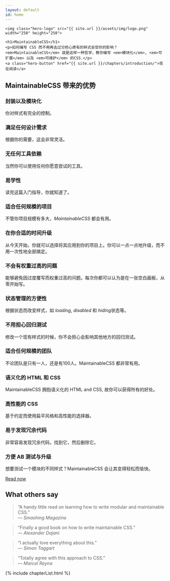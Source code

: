 ```yaml
---
layout: default
id: home
---
```


<div class="hero">

	<img class="hero-logo" src="{{ site.url }}/assets/img/logo.png" width="250" height="250">

	<h1>MaintainableCSS</h1>
	<p>如何编写 CSS 而不用再去过分担心原有的样式会受你的影响？<em>MaintainableCSS</em> 就是这样一种哲学，教你编写 <em>模块化</em>, <em>可扩展</em> 以及 <em>可维护</em> 的CSS.</p>
	<a class="hero-button" href="{{ site.url }}/chapters/introduction/">现在阅读</a>
</div>
<!--
	<h2>Maintainable &mdash; Adjective</h2>
	<p>Keep in good condition. Keep at the same level.</p>
-->

<div class="benefits">
	<h2>MaintainableCSS 带来的优势</h2>
	<div class="benefits-wrapper">
		<div class="benefit">
			<h3>封装以及模块化</h3>
			<p>你对样式有完全的控制。</p>
		</div>
		<div class="benefit">
			<h3>满足任何设计需求</h3>
			<p>根据你的需要，这会非常灵活。</p>
		</div>
		<div class="benefit">
			<h3>无任何工具依赖</h3>
			<p>当然你可以使用任何你愿意尝试的工具。</p>
		</div>
		<div class="benefit">
			<h3>易学性</h3>
			<p>读完这篇入门指导，你就知道了。</p>
		</div>
		<div class="benefit">
			<h3>适合任何规模的项目</h3>
			<p>不管你项目规模有多大，<em>MaintainableCSS</em> 都会有用。</p>
		</div>
		<div class="benefit">
			<h3>在你合适的时间升级</h3>
			<p>从今天开始，你就可以选择将其应用到你的项目上。你可以一点一点地升级，而不用一次性地全部搞定。</p>
		</div>
		<div class="benefit">
			<h3>不会有权重过高的问题</h3>
			<p>能够避免因过度覆写而权重过高的问题。每次你都可以认为是在一张空白画板，从零开始写。</p>
		</div>
		<div class="benefit">
			<h3>状态管理的方便性</h3>
			<p>根据状态而改变样式，如 <em>loading</em>, <em>disabled</em> 和 <em>hiding</em>状态等。</p>
		</div>
		<div class="benefit">
			<h3>不用担心回归测试</h3>
			<p>修改一个现有样式的时候，你不会担心会影响其他地方的回归测试。</p>
		</div>
		<div class="benefit">
			<h3>适合任何规模的团队</h3>
			<p>不论团队是只有一人，还是有100人。MaintainableCSS 都非常有用。</p>
		</div>
		<div class="benefit">
			<h3>语义化的 HTML 和 CSS</h3>
			<p>MaintainableCSS 拥抱语义化的 HTML and CSS, 故你可以获得所有的好处。</p>
		</div>
		<div class="benefit">
			<h3>高性能的 CSS</h3>
			<p>基于约定而使用扁平风格和高性能的选择器。</p>
		</div>
		<div class="benefit">
			<h3>易于发现冗余代码</h3>
			<p>非常容易发现冗余代码，找到它，然后删除它。</p>
		</div>
		<div class="benefit">
			<h3>方便 AB 测试与升级</h3>
			<p>想要测试一个模块的不同样式？MaintainableCSS 会让其变得轻松而愉快。</p>
		</div>
		<a class="benefit-readNowButton" href="{{ site.url }}/chapters/introduction">Read now</a>
	</div>
</div>
<div class="recommendations">
	<h2 class="recommendations-title">What others say</h2>
	<div class="recommendations-item">
		<blockquote>
			<p>&ldquo;A handy little read on learning how to write modular and maintainable CSS.&rdquo;
			<br>&mdash; <cite>Smashing Magazine</cite>
			</p>
		</blockquote>
	</div>
	<div class="recommendations-item">
		<blockquote>
			<p>&ldquo;Finally a good book on how to write maintainable CSS.&rdquo;
			<br>&mdash; <cite>Alexander Dajani</cite>
			</p>
		</blockquote>
	</div>
	<div class="recommendations-item">
		<blockquote>
			<p>&ldquo;I actually love everything about this.&rdquo;
			<br>&mdash; <cite>Simon Taggart</cite>
			</p>
		</blockquote>
	</div>
	<div class="recommendations-item">
		<blockquote>
			<p>&ldquo;Totally agree with this approach to CSS.&rdquo;
			<br>&mdash; <cite>Marcel Reyna</cite>
			</p>
		</blockquote>
	</div>
</div>

{% include chapterList.html %}

<!-- <div class="gotQuestion">
	<div class="gotQuestion-inner">
		<h2>Got a question, issue or suggestion?</h2>
		<p>Just <a href="http://github.com/adamsilver/maintainablecss.com/issues/new/">raise an issue for discussion</a> on Github.</p>
	</div>
</div> -->